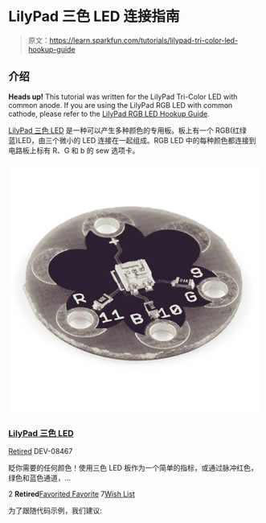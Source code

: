 # LilyPad 三色 LED 连接指南

> 原文：<https://learn.sparkfun.com/tutorials/lilypad-tri-color-led-hookup-guide>

## 介绍

**Heads up!** This tutorial was written for the LilyPad Tri-Color LED with common anode. If you are using the LilyPad RGB LED with common cathode, please refer to the [LilyPad RGB LED Hookup Guide](https://learn.sparkfun.com/tutorials/lilypad-rgb-led-hookup-guide).

[LilyPad 三色 LED](https://www.sparkfun.com/products/8467) 是一种可以产生多种颜色的专用板。板上有一个 RGB(红绿蓝)LED，由三个微小的 LED 连接在一起组成。RGB LED 中的每种颜色都连接到电路板上标有 R、G 和 b 的 sew 选项卡。

[![LilyPad Tri-Color LED](img/60986b5b657b41acabf6520a666325e8.png)](https://www.sparkfun.com/products/retired/8467) 

### [LilyPad 三色 LED](https://www.sparkfun.com/products/retired/8467)

[Retired](https://learn.sparkfun.com/static/bubbles/ "Retired") DEV-08467

眨你需要的任何颜色！使用三色 LED 板作为一个简单的指标，或通过脉冲红色，绿色和蓝色通道，…

2 **Retired**[Favorited Favorite](# "Add to favorites") 7[Wish List](# "Add to wish list")

为了跟随代码示例，我们建议: